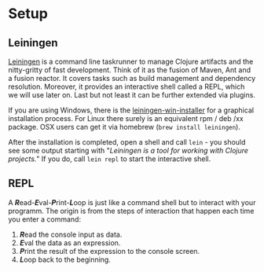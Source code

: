 # Setup

## Leiningen

[Leiningen](http://leiningen.org/) is a command line taskrunner to manage Clojure artifacts and the nitty-gritty of fast development. Think of it as the fusion of Maven, Ant and a fusion reactor. It covers tasks such as build management and dependency resolution. Moreover, it provides an interactive shell called a REPL, which we will use later on. Last but not least it can be further extended via plugins.

If you are using Windows, there is the [leiningen-win-installer](http://leiningen-win-installer.djpowell.net/) for a graphical installation process. For Linux there surely is an equivalent rpm / deb /xx package. OSX users can get it via homebrew (``brew install leiningen``).

After the installation is completed, open a shell and call ``lein`` - you should see some output starting with "*Leiningen is a tool for working with Clojure projects.*"
If you do, call ``lein repl`` to start the interactive shell.

## REPL

A ***R***ead-***E***val-***P***rint-***L***oop is just like a command shell but to interact with your programm. The origin is from the steps of interaction that happen each time you enter a command:

1. ***R***ead the console input as data.
2. ***E***val the data as an expression.
3. ***P***rint the result of the expression to the console screen.
4. ***L***oop back to the beginning.
